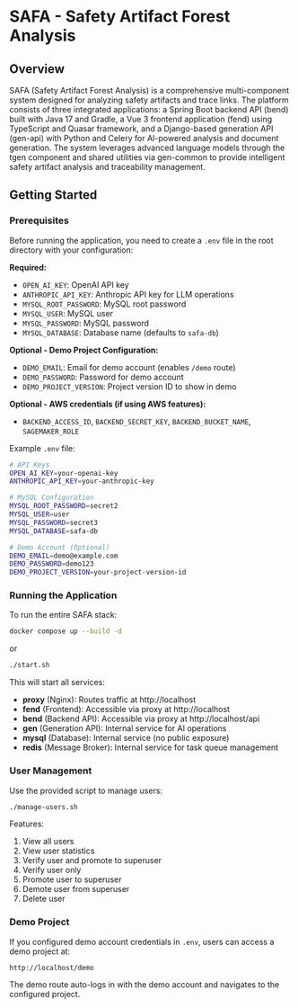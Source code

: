 # SAFA - Safety Artifact Forest Analysis

## Overview

SAFA (Safety Artifact Forest Analysis) is a comprehensive multi-component system designed for analyzing safety artifacts and trace links. The platform consists of three integrated applications: a Spring Boot backend API (bend) built with Java 17 and Gradle, a Vue 3 frontend application (fend) using TypeScript and Quasar framework, and a Django-based generation API (gen-api) with Python and Celery for AI-powered analysis and document generation. The system leverages advanced language models through the tgen component and shared utilities via gen-common to provide intelligent safety artifact analysis and traceability management.

## Getting Started

### Prerequisites

Before running the application, you need to create a `.env` file in the root directory with your configuration:

**Required:**
- `OPEN_AI_KEY`: OpenAI API key
- `ANTHROPIC_API_KEY`: Anthropic API key for LLM operations
- `MYSQL_ROOT_PASSWORD`: MySQL root password
- `MYSQL_USER`: MySQL user
- `MYSQL_PASSWORD`: MySQL password
- `MYSQL_DATABASE`: Database name (defaults to `safa-db`)

**Optional - Demo Project Configuration:**
- `DEMO_EMAIL`: Email for demo account (enables `/demo` route)
- `DEMO_PASSWORD`: Password for demo account
- `DEMO_PROJECT_VERSION`: Project version ID to show in demo

**Optional - AWS credentials (if using AWS features):**
- `BACKEND_ACCESS_ID`, `BACKEND_SECRET_KEY`, `BACKEND_BUCKET_NAME`, `SAGEMAKER_ROLE`

Example `.env` file:
```bash
# API Keys
OPEN_AI_KEY=your-openai-key
ANTHROPIC_API_KEY=your-anthropic-key

# MySQL Configuration
MYSQL_ROOT_PASSWORD=secret2
MYSQL_USER=user
MYSQL_PASSWORD=secret3
MYSQL_DATABASE=safa-db

# Demo Account (Optional)
DEMO_EMAIL=demo@example.com
DEMO_PASSWORD=demo123
DEMO_PROJECT_VERSION=your-project-version-id
```

### Running the Application

To run the entire SAFA stack:

```bash
docker compose up --build -d
```
or
```bash
./start.sh
```

This will start all services:
- **proxy** (Nginx): Routes traffic at http://localhost
- **fend** (Frontend): Accessible via proxy at http://localhost
- **bend** (Backend API): Accessible via proxy at http://localhost/api
- **gen** (Generation API): Internal service for AI operations
- **mysql** (Database): Internal service (no public exposure)
- **redis** (Message Broker): Internal service for task queue management

### User Management

Use the provided script to manage users:

```bash
./manage-users.sh
```

Features:
1. View all users
2. View user statistics
3. Verify user and promote to superuser
4. Verify user only
5. Promote user to superuser
6. Demote user from superuser
7. Delete user

### Demo Project

If you configured demo account credentials in `.env`, users can access a demo project at:
```
http://localhost/demo
```

The demo route auto-logs in with the demo account and navigates to the configured project.
